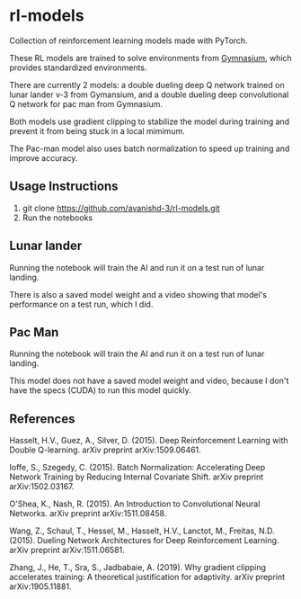 # rl-models
Collection of reinforcement learning models made with PyTorch.

These RL models are trained to solve environments from [Gymnasium]([url](https://gymnasium.farama.org/)), which provides standardized environments.

There are currently 2 models: a double dueling deep Q network trained on lunar lander v-3 from Gymansium, and a double dueling deep convolutional Q network for pac man from Gymnasium.

Both models use gradient clipping to stabilize the model during training and prevent it from being stuck in a local mimimum.

The Pac-man model also uses batch normalization to speed up training and improve accuracy.

## Usage Instructions
1. git clone https://github.com/avanishd-3/rl-models.git
2. Run the notebooks

## Lunar lander
Running the notebook will train the AI and run it on a test run of lunar landing.

There is also a saved model weight and a video showing that model's performance on a test run, which I did.


## Pac Man 
Running the notebook will train the AI and run it on a test run of lunar landing.

This model does not have a saved model weight and video, because I don't have the specs (CUDA) to run this model quickly.

## References

Hasselt, H.V., Guez, A., Silver, D. (2015). Deep Reinforcement Learning with Double Q-learning. arXiv preprint arXiv:1509.06461.

Ioffe, S., Szegedy, C. (2015). Batch Normalization: Accelerating Deep Network Training by Reducing Internal Covariate Shift. arXiv preprint arXiv:1502.03167.

O'Shea, K., Nash, R. (2015). An Introduction to Convolutional Neural Networks. arXiv preprint arXiv:1511.08458.

Wang, Z., Schaul, T., Hessel, M., Hasselt, H.V., Lanctot, M., Freitas, N.D. (2015). Dueling Network Architectures for Deep Reinforcement Learning. arXiv preprint arXiv:1511.06581.

Zhang, J., He, T., Sra, S., Jadbabaie, A. (2019). Why gradient clipping accelerates training: A theoretical justification for adaptivity. arXiv preprint arXiv:1905.11881.


